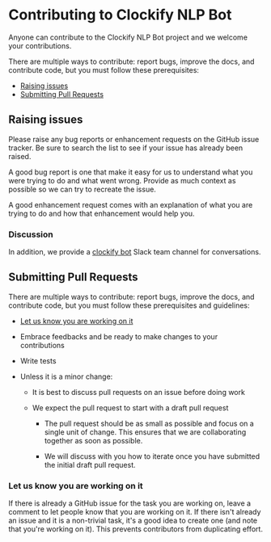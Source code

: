 ﻿# Contributing to Clockify NLP Bot
Anyone can contribute to the Clockify NLP Bot project and we welcome your contributions.

There are multiple ways to contribute: report bugs, improve the docs, and contribute code, but you must
follow these prerequisites:

- [Raising issues](#raising-issues)
- [Submitting Pull Requests](#submitting-pull-requests)

## Raising issues

Please raise any bug reports or enhancement requests on the GitHub issue tracker. Be sure to search 
the list to see if your issue has already been raised.

A good bug report is one that make it easy for us to understand what you were trying to do and what went wrong. 
Provide as much context as possible so we can try to recreate the issue.

A good enhancement request comes with an explanation of what you are trying to do and how that enhancement 
would help you.

### Discussion

In addition, we provide a [clockify bot](https://join.slack.com/t/xtreamhacktoberfest/shared_invite/zt-xepmx4tg-gNqv3VWmMr563A2JWKfAzA) 
Slack team channel for conversations.

## Submitting Pull Requests

There are multiple ways to contribute: report bugs, improve the docs, and contribute code, 
but you must follow these prerequisites and guidelines:

- [Let us know you are working on it](#let-us-know-you-are-working-on-it)

- Embrace feedbacks and be ready to make changes to your contributions

- Write tests

- Unless it is a minor change:

  - It is best to discuss pull requests on an issue before doing work

  - We expect the pull request to start with a draft pull request

    - The pull request should be as small as possible and focus on a single unit of change. 
      This ensures that we are collaborating together as soon as possible.

    - We will discuss with you how to iterate once you have submitted the initial draft pull request.

### Let us know you are working on it

If there is already a GitHub issue for the task you are working on, leave a comment to let people know that you are 
working on it. If there isn't already an issue and it is a non-trivial task, it's a good idea to create one (and note 
that you're working on it). This prevents contributors from duplicating effort.